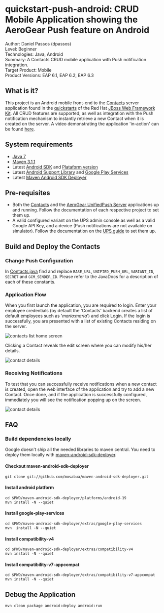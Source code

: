 # quickstart-push-android: CRUD Mobile Application showing the AeroGear Push feature on Android

Author: Daniel Passos (dpassos)   
Level: Beginner   
Technologies: Java, Android   
Summary: A Contacts CRUD mobile application with Push notification integration.   
Target Product: Mobile   
Product Versions: EAP 6.1, EAP 6.2, EAP 6.3

## What is it?

This project is an Android mobile front-end to the [Contacts](https://github.com/jboss-developer/jboss-wfk-quickstarts/contacts-mobile-picketlink-secured) server application found in the [quickstarts](https://github.com/jboss-developer/jboss-wfk-quickstarts) of the Red Hat [JBoss Web Framework Kit](http://www.jboss.org/jdf/). All CRUD features are supported, as well as integration with the Push notification mechanism to instantly retrieve a new Contact when it is created on the server. A video demonstrating the application 'in-action' can be found [here](https://vimeo.com/97464515). 

## System requirements

* [Java 7](http://www.oracle.com/technetwork/java/javase/downloads/index.html)
* [Maven 3.1.1](http://maven.apache.org)
* Latest [Android SDK](https://developer.android.com/sdk/index.html) and [Plataform version](http://developer.android.com/tools/revisions/platforms.html)
* Latest [Android Support Library](http://developer.android.com/tools/support-library/index.html) and [Google Play Services](http://developer.android.com/google/play-services/index.html)
* Latest [Maven Android SDK Deployer](https://github.com/mosabua/maven-android-sdk-deployer)


## Pre-requisites

* Both the [Contacts](https://github.com/jboss-developer/jboss-wfk-quickstarts/contacts-mobile-picketlink-secured) and the [AeroGear UnifiedPush Server](https://github.com/aerogear/aerogear-unifiedpush-server) applications up and running. Follow the documentation of each respective project to set them up.
* A valid configured variant on the UPS admin console as well as a valid Google API Key, and a device (Push notifications are not available on simulator). Follow the documentation on the [UPS guide](http://aerogear.org/docs/unifiedpush/aerogear-push-android/) to set them up.


## Build and Deploy the Contacts

### Change Push Configuration

In [Contacts.java](./src/org/jboss/aerogear/unifiedpush/quickstart/Constants.java) find and replace ```BASE_URL```,
```UNIFIED_PUSH_URL```, ```VARIANT_ID```, ```SECRET``` and ```GCM_SENDER_ID```. Please refer to the JavaDocs for a
description of each of these constants.

### Application Flow

When you first launch the application, you are required to login. Enter your employee credentials (by default the 'Contacts' backend creates a list of default employees such as '_maria:maria_') and click Login. If the login is successfully, you are presented with a list of existing Contacts residing on the server.

![contacts list home screen](doc/contacts-list.png)

Clicking a Contact reveals the edit screen where you can modify his/her details.

![contact details](doc/contact-details.png)

### Receiving Notifications

To test that you can successfully receive notifications when a new contact is created, open the web interface of the application and try to add a new Contact. Once done, and if the application is successfully configured, immediately you will see the notification popping up on the screen.

![contact details](doc/notification.png)


## FAQ

### Build dependencies locally

Google doesn't ship all the needed libraries to maven central. You need to deploy them locally with [maven-android-sdk-deployer](https://github.com/mosabua/maven-android-sdk-deployer).

#### Checkout maven-android-sdk-deployer
```
git clone git://github.com/mosabua/maven-android-sdk-deployer.git
```

#### Install android platform
```
cd $PWD/maven-android-sdk-deployer/platforms/android-19
mvn install -N --quiet
```

#### Install google-play-services
```
cd $PWD/maven-android-sdk-deployer/extras/google-play-services
mvn  install -N --quiet
```

#### Install compatibility-v4
```
cd $PWD/maven-android-sdk-deployer/extras/compatibility-v4
mvn install -N --quiet
```

#### Install compatibility-v7-appcompat
```
cd $PWD/maven-android-sdk-deployer/extras/compatibility-v7-appcompat
mvn install -N --quiet
```

## Debug the Application

```
mvn clean package android:deploy android:run
```

